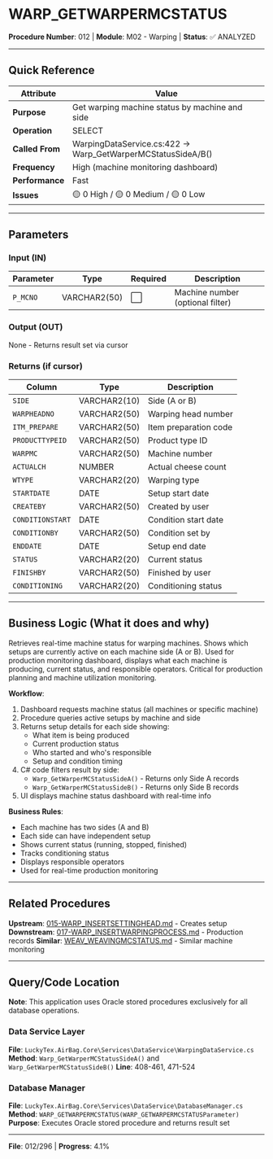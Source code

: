 # WARP_GETWARPERMCSTATUS

**Procedure Number**: 012 | **Module**: M02 - Warping | **Status**: ✅ ANALYZED

---

## Quick Reference

| Attribute | Value |
|-----------|-------|
| **Purpose** | Get warping machine status by machine and side |
| **Operation** | SELECT |
| **Called From** | WarpingDataService.cs:422 → Warp_GetWarperMCStatusSideA/B() |
| **Frequency** | High (machine monitoring dashboard) |
| **Performance** | Fast |
| **Issues** | 🟡 0 High / 🟡 0 Medium / 🟡 0 Low |

---

## Parameters

### Input (IN)

| Parameter | Type | Required | Description |
|-----------|------|----------|-------------|
| `P_MCNO` | VARCHAR2(50) | ⬜ | Machine number (optional filter) |

### Output (OUT)

None - Returns result set via cursor

### Returns (if cursor)

| Column | Type | Description |
|--------|------|-------------|
| `SIDE` | VARCHAR2(10) | Side (A or B) |
| `WARPHEADNO` | VARCHAR2(50) | Warping head number |
| `ITM_PREPARE` | VARCHAR2(50) | Item preparation code |
| `PRODUCTTYPEID` | VARCHAR2(50) | Product type ID |
| `WARPMC` | VARCHAR2(50) | Machine number |
| `ACTUALCH` | NUMBER | Actual cheese count |
| `WTYPE` | VARCHAR2(20) | Warping type |
| `STARTDATE` | DATE | Setup start date |
| `CREATEBY` | VARCHAR2(50) | Created by user |
| `CONDITIONSTART` | DATE | Condition start date |
| `CONDITIONBY` | VARCHAR2(50) | Condition set by |
| `ENDDATE` | DATE | Setup end date |
| `STATUS` | VARCHAR2(20) | Current status |
| `FINISHBY` | VARCHAR2(50) | Finished by user |
| `CONDITIONING` | VARCHAR2(20) | Conditioning status |

---

## Business Logic (What it does and why)

Retrieves real-time machine status for warping machines. Shows which setups are currently active on each machine side (A or B). Used for production monitoring dashboard, displays what each machine is producing, current status, and responsible operators. Critical for production planning and machine utilization monitoring.

**Workflow**:
1. Dashboard requests machine status (all machines or specific machine)
2. Procedure queries active setups by machine and side
3. Returns setup details for each side showing:
   - What item is being produced
   - Current production status
   - Who started and who's responsible
   - Setup and condition timing
4. C# code filters result by side:
   - `Warp_GetWarperMCStatusSideA()` - Returns only Side A records
   - `Warp_GetWarperMCStatusSideB()` - Returns only Side B records
5. UI displays machine status dashboard with real-time info

**Business Rules**:
- Each machine has two sides (A and B)
- Each side can have independent setup
- Shows current status (running, stopped, finished)
- Tracks conditioning status
- Displays responsible operators
- Used for real-time production monitoring

---

## Related Procedures

**Upstream**: [015-WARP_INSERTSETTINGHEAD.md](./015-WARP_INSERTSETTINGHEAD.md) - Creates setup
**Downstream**: [017-WARP_INSERTWARPINGPROCESS.md](./017-WARP_INSERTWARPINGPROCESS.md) - Production records
**Similar**: [WEAV_WEAVINGMCSTATUS.md](../05_Weaving/WEAV_WEAVINGMCSTATUS.md) - Similar machine monitoring

---

## Query/Code Location

**Note**: This application uses Oracle stored procedures exclusively for all database operations.

### Data Service Layer
**File**: `LuckyTex.AirBag.Core\Services\DataService\WarpingDataService.cs`
**Method**: `Warp_GetWarperMCStatusSideA()` and `Warp_GetWarperMCStatusSideB()`
**Line**: 408-461, 471-524

### Database Manager
**File**: `LuckyTex.AirBag.Core\Services\DataService\DatabaseManager.cs`
**Method**: `WARP_GETWARPERMCSTATUS(WARP_GETWARPERMCSTATUSParameter)`
**Purpose**: Executes Oracle stored procedure and returns result set

---

**File**: 012/296 | **Progress**: 4.1%
